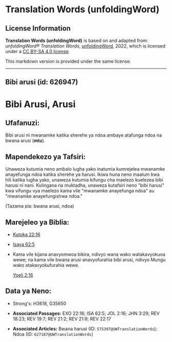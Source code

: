 # Translation Words (unfoldingWord)

## License Information

**Translation Words (unfoldingWord)** is based on and adapted from: _unfoldingWord® Translation Words_, [unfoldingWord](https://unfoldingword.org/utw), 2022, which is licensed under a [CC BY-SA 4.0 license](https://creativecommons.org/licenses/by-sa/4.0/legalcode.en).

This markdown version is provided under the same license.



--------------------------------

## Bibi arusi (id: 626947)

Bibi Arusi, Arusi
=================

Ufafanuzi:
----------

Bibi arusi ni mwanamke katika sherehe ya ndoa ambaye atafunga ndoa na bwana arusi (**mtu**).

Mapendekezo ya Tafsiri:
-----------------------

Unaweza kutumia neno ambalo lugha yako inatumia kumrejelea mwanamke anayefunga ndoa katika sherehe ya harusi. Ikiwa huna neno maalum kwa hili katika lugha yako, unaweza kutumia kifungu cha maelezo kuelezea bibi harusi ni nani. Kulingana na muktadha, unaweza kutafsiri neno "bibi harusi" kwa vifungu vya maelezo kama vile "mwanamke anayefunga ndoa" au "mwanamke anayefungishwa ndoa."

(Tazama pia: bwana arusi, ndoa)

Marejeleo ya Biblia:
--------------------

* [Kutoka 22:16](https://ref.ly/Exod22:16)
* [Isaya 62:5](https://ref.ly/Isa62:5)
* Kama vile kijana anavyomwoa bikira, ndivyo wana wako watakavyokuoa wewe; na kama vile bwana arusi anavyofurahia bibi arusi, ndivyo Mungu wako atakavyokufurahia wewe.

    [Yoeli 2:16](https://ref.ly/Joel2:16)

Data ya Neno:
-------------

* Strong's: H3618, G35650

* **Associated Passages:** EXO 22:16; ISA 62:5; JOL 2:16; JHN 3:29; REV 18:23; REV 19:7; REV 21:2; REV 21:9; REV 22:17
* **Associated Articles:** Bwana harusi (ID: `575397@UWTranslationWords`); Ndoa (ID: `627187@UWTranslationWords`)


